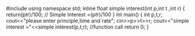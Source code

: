 #include<iostream>
using namespace std;
inline float simple interest(int p,int t ,int r)
{
    return(p*t*r)/100;   // Simple Interest =(p*t*r)/100
}
    int main()
    {
        int p,t,r;
        cout<<"please enter principle,time and rate";
        cin>>p>>t>>r;
        cout<<"simple interest ="<<simple interest(p,t,r);          //function call 
        return 0;
    }
